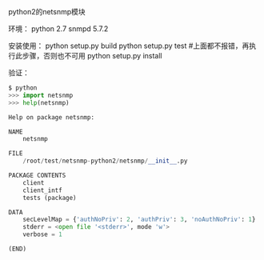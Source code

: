 python2的netsnmp模块

环境：
python 2.7
snmpd 5.7.2

安装使用：
python setup.py build
python setup.py test
#上面都不报错，再执行此步骤，否则也不可用
python setup.py install

验证：
```python
$ python
>>> import netsnmp
>>> help(netsnmp)

Help on package netsnmp:

NAME
    netsnmp

FILE
    /root/test/netsnmp-python2/netsnmp/__init__.py

PACKAGE CONTENTS
    client
    client_intf
    tests (package)

DATA
    secLevelMap = {'authNoPriv': 2, 'authPriv': 3, 'noAuthNoPriv': 1}
    stderr = <open file '<stderr>', mode 'w'>
    verbose = 1

(END)
```

